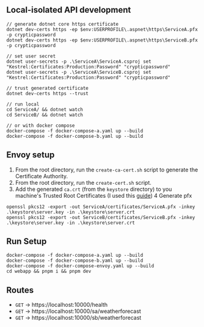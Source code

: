## Local-isolated API development

```
// generate dotnet core https certificate
dotnet dev-certs https -ep $env:USERPROFILE\.aspnet\https\ServiceA.pfx -p crypticpassword
dotnet dev-certs https -ep $env:USERPROFILE\.aspnet\https\ServiceB.pfx -p crypticpassword

// set user secret
dotnet user-secrets -p .\ServiceA\ServiceA.csproj set "Kestrel:Certificates:Production:Password" "crypticpassword"
dotnet user-secrets -p .\ServiceA\ServiceB.csproj set "Kestrel:Certificates:Production:Password" "crypticpassword"

// trust generated certificate
dotnet dev-certs https --trust

// run local
cd ServiceA/ && dotnet watch
cd ServiceB/ && dotnet watch

// or with docker compose
docker-compose -f docker-compose-a.yaml up --build
docker-compose -f docker-compose-b.yaml up --build
```

## Envoy setup

1. From the root directory, run the `create-ca-cert.sh` script to generate the
   Certificate Authority.
2. From the root directory, run the `create-cert.sh` script.
3. Add the generated `ca.crt` (from the `keystore` directory) to you machine's
   Trusted Root Certificates (I used this
   [guide](https://support.kaspersky.com/CyberTrace/1.0/en-US/174127.htm)) 4
   Generate pfx

```
openssl pkcs12 -export -out ServiceA/certificates/ServiceA.pfx -inkey .\keystore\server.key -in .\keystore\server.crt
openssl pkcs12 -export -out ServiceB/certificates/ServiceB.pfx -inkey .\keystore\server.key -in .\keystore\server.crt
```

## Run Setup

```
docker-compose -f docker-compose-a.yaml up --build
docker-compose -f docker-compose-b.yaml up --build
docker-compose -f docker-compose-envoy.yaml up --build
cd webapp && pnpm i && pnpm dev
```

## Routes

- `GET` -> https://localhost:10000/health
- `GET` -> https://localhost:10000/sa/weatherforecast
- `GET` -> https://localhost:10000/sb/weatherforecast
